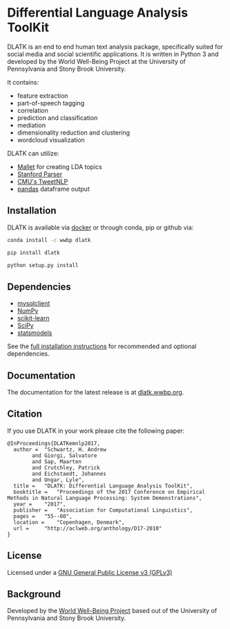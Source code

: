 # Differential Language Analysis ToolKit

DLATK is an end to end human text analysis package, specifically suited for social media and social scientific applications. It is written in Python 3 and developed by the World Well-Being Project at the University of Pennsylvania and Stony Brook University. 

It contains:

- feature extraction
- part-of-speech tagging
- correlation
- prediction and classification
- mediation 
- dimensionality reduction and clustering
- wordcloud visualization

DLATK can utilize:

- [Mallet](http://mallet.cs.umass.edu/) for creating LDA topics
- [Stanford Parser](http://nlp.stanford.edu/software/lex-parser.shtml) 
- [CMU's TweetNLP](http://www.cs.cmu.edu/~ark/TweetNLP/) 
- [pandas](http://pandas.pydata.org/) dataframe output

## Installation

DLATK is available via [docker](https://github.com/pennsignals/dlatk-docker) or through conda, pip or github via:

```sh
conda install -c wwbp dlatk
```

```sh
pip install dlatk
```

```sh
python setup.py install
```

## Dependencies
- [mysqlclient](https://github.com/PyMySQL/mysqlclient-python)
- [NumPy](http://www.numpy.org)
- [scikit-learn](http://www.scikit-learn.org/)
- [SciPy](http://www.scipy.org/)
- [statsmodels](http://www.statsmodels.org/)

See the [full installation instructions](http://dlatk.wwbp.org/install.html#dependencies)
for recommended and optional dependencies.

## Documentation

The documentation for the latest release is at [dlatk.wwbp.org](dlatk.wwbp.org).

## Citation

If you use DLATK in your work please cite the following paper:

```
@InProceedings{DLATKemnlp2017,
  author = 	"Schwartz, H. Andrew
		and Giorgi, Salvatore
		and Sap, Maarten
		and Crutchley, Patrick
		and Eichstaedt, Johannes
		and Ungar, Lyle",
  title = 	"DLATK: Differential Language Analysis ToolKit",
  booktitle = 	"Proceedings of the 2017 Conference on Empirical Methods in Natural Language Processing: System Demonstrations",
  year = 	"2017",
  publisher = 	"Association for Computational Linguistics",
  pages = 	"55--60",
  location = 	"Copenhagen, Denmark",
  url = 	"http://aclweb.org/anthology/D17-2010"
}

```

## License

Licensed under a [GNU General Public License v3 (GPLv3)](https://www.gnu.org/licenses/gpl-3.0.en.html)

## Background

Developed by the [World Well-Being Project](http://www.wwbp.org) based out of the University of Pennsylvania and Stony Brook University.
